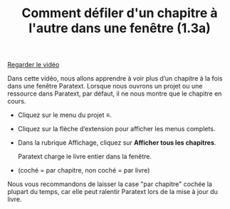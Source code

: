 ﻿---
title:  Comment défiler d'un chapitre à l'autre dans une fenêtre (1.3a)
---
[Regarder le vidéo](https://vimeo.com/467792710)

Dans cette vidéo, nous allons apprendre à voir plus d’un chapitre à la fois dans une fenêtre Paratext. Lorsque nous ouvrons un projet ou une ressource dans Paratext, par défaut, il ne nous montre que le chapitre en cours.

-   Cliquez sur le menu du projet ≡.
-   Cliquez sur la flèche d’extension pour afficher les menus complets.
-   Dans la rubrique Affichage, cliquez sur **Afficher tous les chapitres**.

    Paratext charge le livre entier dans la fenêtre.

-   (coché = par chapitre, non coché = par livre)

Nous vous recommandons de laisser la case "par chapitre" cochée la plupart du temps, car elle peut ralentir Paratext lors de la mise à jour du livre.

